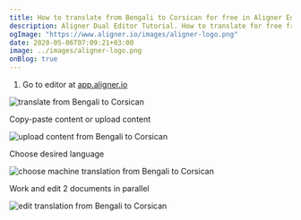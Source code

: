 ```yaml
---
title: How to translate from Bengali to Corsican for free in Aligner Editor
description: Aligner Dual Editor Tutorial. How to translate for free from Bengali to Corsican. Aligner is multilingual document management platform. 
ogImage: "https://www.aligner.io/images/aligner-logo.png"
date: 2020-05-06T07:09:21+03:00
image: ../images/aligner-logo.png
onBlog: true
---
```


1. Go to editor at [app.aligner.io](https://app.aligner.io "Aligner App web page")

![translate from Bengali to Corsican](../aligner-blank-editor.png "translate from Bengali to Corsican")

Copy-paste content or upload content

![upload content from Bengali to Corsican](../aligner-uploaded-document.png "upload content from Bengali to Corsican")

Choose desired language

![choose machine translation from Bengali to Corsican](../aligner-language-dropdown.png "choose machine translation from Bengali to Corsican")

Work and edit 2 documents in parallel

![edit translation from Bengali to Corsican](../aligner-double-sitded-editor.png "edit translation from Bengali to Corsican")

